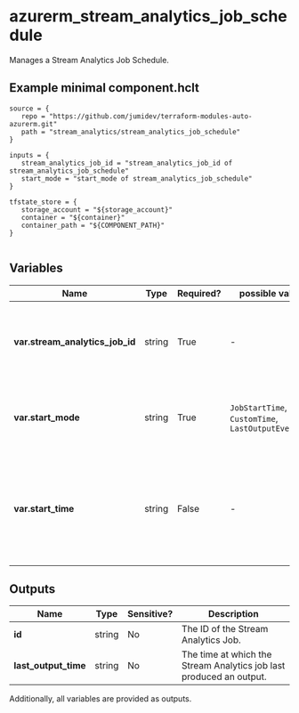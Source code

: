 # azurerm_stream_analytics_job_schedule

Manages a Stream Analytics Job Schedule.

## Example minimal component.hclt

```hcl
source = {
   repo = "https://github.com/jumidev/terraform-modules-auto-azurerm.git" 
   path = "stream_analytics/stream_analytics_job_schedule" 
}

inputs = {
   stream_analytics_job_id = "stream_analytics_job_id of stream_analytics_job_schedule" 
   start_mode = "start_mode of stream_analytics_job_schedule" 
}

tfstate_store = {
   storage_account = "${storage_account}" 
   container = "${container}" 
   container_path = "${COMPONENT_PATH}" 
}


```

## Variables

| Name | Type | Required? |  possible values |  Description |
| ---- | ---- | --------- |  ----------- | ----------- |
| **var.stream_analytics_job_id** | string | True | -  |  The ID of the Stream Analytics Job that should be scheduled or started. Changing this forces a new resource to be created. | 
| **var.start_mode** | string | True | `JobStartTime`, `CustomTime`, `LastOutputEventTime`  |  The starting mode of the Stream Analytics Job. Possible values are `JobStartTime`, `CustomTime` and `LastOutputEventTime`. | 
| **var.start_time** | string | False | -  |  The time in ISO8601 format at which the Stream Analytics Job should be started e.g. `2022-04-01T00:00:00Z`. This property can only be specified if `start_mode` is set to `CustomTime` | 



## Outputs

| Name | Type | Sensitive? | Description |
| ---- | ---- | --------- | --------- |
| **id** | string | No  | The ID of the Stream Analytics Job. | 
| **last_output_time** | string | No  | The time at which the Stream Analytics job last produced an output. | 

Additionally, all variables are provided as outputs.
